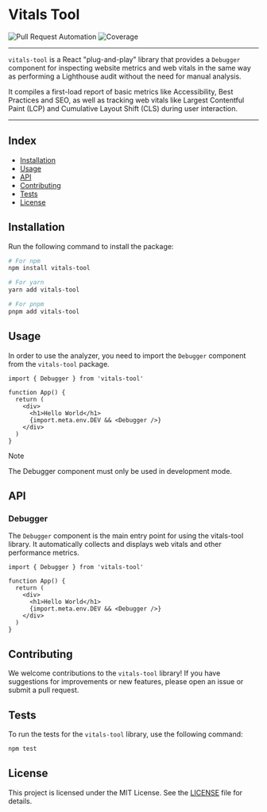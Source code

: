 # Vitals Tool

![Pull Request Automation](https://github.com/RamssCR/vitals-tool/actions/workflows/unit-testing.yaml/badge.svg)
![Coverage](https://img.shields.io/badge/Coverage-100%25-brightgreen)

---

`vitals-tool` is a React "plug-and-play" library that provides a `Debugger` component for inspecting
website metrics and web vitals in the same way as performing a Lighthouse audit without
the need for manual analysis.

It compiles a first-load report of basic metrics like Accessibility, Best Practices and
SEO, as well as tracking web vitals like Largest Contentful Paint (LCP) and Cumulative Layout Shift (CLS)
during user interaction.

---

## Index

- [Installation](#installation)
- [Usage](#usage)
- [API](#api)
- [Contributing](#contributing)
- [Tests](#tests)
- [License](#license)

## Installation

Run the following command to install the package:

```bash
# For npm
npm install vitals-tool
```

```bash
# For yarn
yarn add vitals-tool
```

```bash
# For pnpm
pnpm add vitals-tool
```

## Usage
In order to use the analyzer, you need to import the `Debugger` component from the `vitals-tool` package.

```tsx
import { Debugger } from 'vitals-tool'

function App() {
  return (
    <div>
      <h1>Hello World</h1>
      {import.meta.env.DEV && <Debugger />}
    </div>
  )
}
```

> [!NOTE]
> The Debugger component must only be used in development mode.

## API

### Debugger

The `Debugger` component is the main entry point for using the vitals-tool library. It 
automatically collects and displays web vitals and other performance metrics.

```tsx
import { Debugger } from 'vitals-tool'

function App() {
  return (
    <div>
      <h1>Hello World</h1>
      {import.meta.env.DEV && <Debugger />}
    </div>
  )
}
```

## Contributing

We welcome contributions to the `vitals-tool` library! If you have suggestions for improvements or new features, please open an issue or submit a pull request.

## Tests

To run the tests for the `vitals-tool` library, use the following command:

```bash
npm test
```

## License

This project is licensed under the MIT License. See the [LICENSE](LICENSE) file for details.